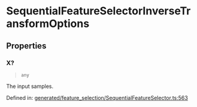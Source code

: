 # SequentialFeatureSelectorInverseTransformOptions

## Properties

### X?

> `any`

The input samples.

Defined in:  [generated/feature\_selection/SequentialFeatureSelector.ts:563](https://github.com/transitive-bullshit/scikit-learn-ts/blob/92ab806/packages/sklearn/src/generated/feature_selection/SequentialFeatureSelector.ts#L563)
